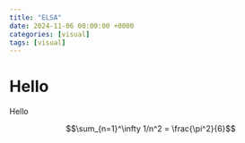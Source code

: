 ```yaml
---
title: "ELSA"
date: 2024-11-06 00:00:00 +0000
categories: [visual]
tags: [visual]
---
```


# Hello

Hello

$$\sum_{n=1}^\infty 1/n^2 = \frac{\pi^2}{6}$$
